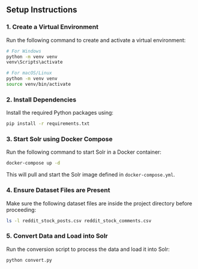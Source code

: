 ## Setup Instructions

### 1. Create a Virtual Environment
Run the following command to create and activate a virtual environment:

```sh
# For Windows
python -m venv venv
venv\Scripts\activate

# For macOS/Linux
python -m venv venv
source venv/bin/activate
```

### 2. Install Dependencies
Install the required Python packages using:
```sh
pip install -r requirements.txt
```

### 3. Start Solr using Docker Compose
Run the following command to start Solr in a Docker container:
```sh
docker-compose up -d
```
This will pull and start the Solr image defined in `docker-compose.yml`.

### 4. Ensure Dataset Files are Present
Make sure the following dataset files are inside the project directory before proceeding:
```sh
ls -l reddit_stock_posts.csv reddit_stock_comments.csv
```

### 5. Convert Data and Load into Solr
Run the conversion script to process the data and load it into Solr:
```sh
python convert.py
```
